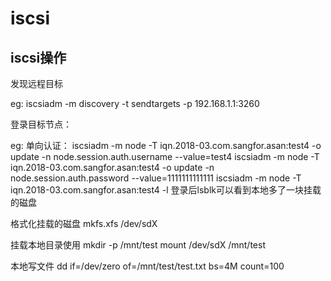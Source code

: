# iscsi



## iscsi操作

发现远程目标

eg:
iscsiadm -m discovery -t sendtargets -p 192.168.1.1:3260

登录目标节点：

eg:
单向认证：
iscsiadm -m node -T iqn.2018-03.com.sangfor.asan:test4 -o update -n node.session.auth.username --value=test4
iscsiadm -m node -T iqn.2018-03.com.sangfor.asan:test4 -o update -n node.session.auth.password --value=1111111111111
iscsiadm -m node -T iqn.2018-03.com.sangfor.asan:test4 -l
登录后lsblk可以看到本地多了一块挂载的磁盘

格式化挂载的磁盘
mkfs.xfs /dev/sdX

挂载本地目录使用
mkdir -p /mnt/test
mount /dev/sdX /mnt/test

本地写文件
dd if=/dev/zero of=/mnt/test/test.txt bs=4M count=100











# 


